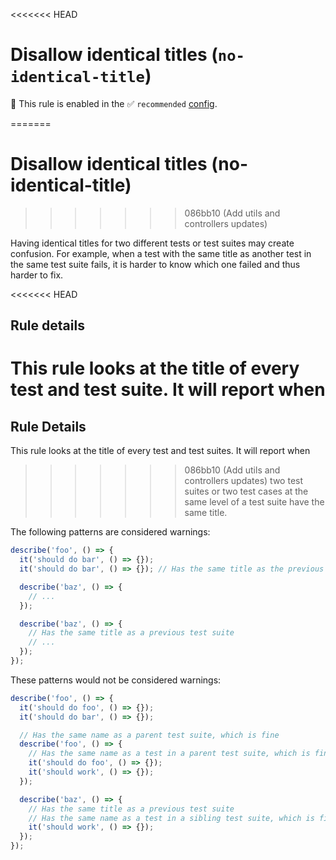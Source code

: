 <<<<<<< HEAD
# Disallow identical titles (`no-identical-title`)

💼 This rule is enabled in the ✅ `recommended`
[config](https://github.com/jest-community/eslint-plugin-jest/blob/main/README.md#shareable-configurations).

<!-- end auto-generated rule header -->
=======
# Disallow identical titles (no-identical-title)
>>>>>>> 086bb10 (Add utils and controllers updates)

Having identical titles for two different tests or test suites may create
confusion. For example, when a test with the same title as another test in the
same test suite fails, it is harder to know which one failed and thus harder to
fix.

<<<<<<< HEAD
## Rule details

This rule looks at the title of every test and test suite. It will report when
=======
## Rule Details

This rule looks at the title of every test and test suites. It will report when
>>>>>>> 086bb10 (Add utils and controllers updates)
two test suites or two test cases at the same level of a test suite have the
same title.

The following patterns are considered warnings:

```js
describe('foo', () => {
  it('should do bar', () => {});
  it('should do bar', () => {}); // Has the same title as the previous test

  describe('baz', () => {
    // ...
  });

  describe('baz', () => {
    // Has the same title as a previous test suite
    // ...
  });
});
```

These patterns would not be considered warnings:

```js
describe('foo', () => {
  it('should do foo', () => {});
  it('should do bar', () => {});

  // Has the same name as a parent test suite, which is fine
  describe('foo', () => {
    // Has the same name as a test in a parent test suite, which is fine
    it('should do foo', () => {});
    it('should work', () => {});
  });

  describe('baz', () => {
    // Has the same title as a previous test suite
    // Has the same name as a test in a sibling test suite, which is fine
    it('should work', () => {});
  });
});
```
